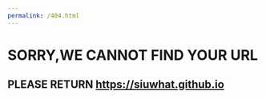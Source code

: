 ```yaml
---
permalink: /404.html
---
```


# SORRY,WE CANNOT FIND YOUR URL


## PLEASE RETURN https://siuwhat.github.io

